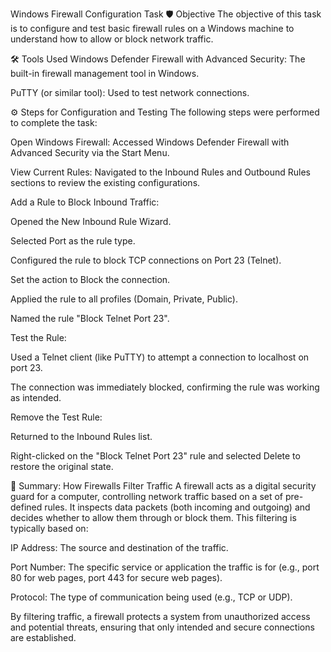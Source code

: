 Windows Firewall Configuration Task
🛡️ Objective
The objective of this task is to configure and test basic firewall rules on a Windows machine to understand how to allow or block network traffic.

🛠️ Tools Used
Windows Defender Firewall with Advanced Security: The built-in firewall management tool in Windows.

PuTTY (or similar tool): Used to test network connections.


⚙️ Steps for Configuration and Testing
The following steps were performed to complete the task:

Open Windows Firewall: Accessed Windows Defender Firewall with Advanced Security via the Start Menu.

View Current Rules: Navigated to the Inbound Rules and Outbound Rules sections to review the existing configurations.

Add a Rule to Block Inbound Traffic:

Opened the New Inbound Rule Wizard.

Selected Port as the rule type.

Configured the rule to block TCP connections on Port 23 (Telnet).

Set the action to Block the connection.

Applied the rule to all profiles (Domain, Private, Public).

Named the rule "Block Telnet Port 23".

Test the Rule:

Used a Telnet client (like PuTTY) to attempt a connection to localhost on port 23.

The connection was immediately blocked, confirming the rule was working as intended.

Remove the Test Rule:

Returned to the Inbound Rules list.

Right-clicked on the "Block Telnet Port 23" rule and selected Delete to restore the original state.

📝 Summary: How Firewalls Filter Traffic
A firewall acts as a digital security guard for a computer, controlling network traffic based on a set of pre-defined rules. It inspects data packets (both incoming and outgoing) and decides whether to allow them through or block them. This filtering is typically based on:

IP Address: The source and destination of the traffic.

Port Number: The specific service or application the traffic is for (e.g., port 80 for web pages, port 443 for secure web pages).

Protocol: The type of communication being used (e.g., TCP or UDP).

By filtering traffic, a firewall protects a system from unauthorized access and potential threats, ensuring that only intended and secure connections are established.
